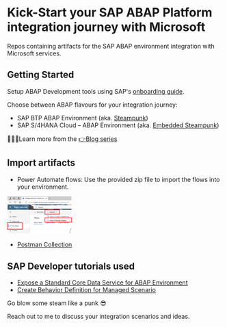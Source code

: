 # Kick-Start your SAP ABAP Platform integration journey with Microsoft

Repos containing artifacts for the SAP ABAP environment integration with Microsoft services.

## Getting Started

Setup ABAP Development tools using SAP's [onboarding guide](https://developers.sap.com/tutorials/abap-environment-trial-onboarding.html#146ad3ba-8f2e-454b-93f2-0bbd1dc0ae1f).

Choose between ABAP flavours for your integration journey:

- SAP BTP ABAP Environment (aka. [Steampunk](https://discovery-center.cloud.sap/serviceCatalog/abap-environment?region=all&tab=feature))
- SAP S/4HANA Cloud  – ABAP Environment (aka. [Embedded Steampunk](https://blogs.sap.com/2022/10/25/how-to-use-embedded-steampunk-in-sap-s-4hana-cloud-private-edition-and-in-on-premise-the-new-abap-extensibility-guide/))

👩🏽‍🎓Learn more from the [👉Blog series](https://blogs.sap.com/2023/06/06/kick-start-your-sap-abap-platform-integration-journey-with-microsoft/)

## Import artifacts

- Power Automate flows: Use the provided zip file to import the flows into your environment.

<img src="/img/steampunk-excel-flow-import.png" alt="Screenshot of legacy import experience"  width="30%">

- [Postman Collection](https://learning.postman.com/docs/getting-started/importing-and-exporting-data/)

## SAP Developer tutorials used

- [Expose a Standard Core Data Service for ABAP Environment](https://developers.sap.com/tutorials/abap-environment-business-service-provisioning.html)
- [Create Behavior Definition for Managed Scenario](https://developers.sap.com/tutorials/abap-environment-behavior.html)

Go blow some steam like a punk 😎

Reach out to me to discuss your integration scenarios and ideas.

